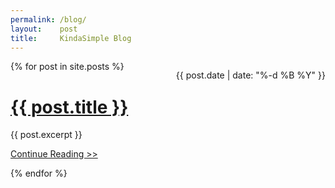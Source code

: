 ```yaml
---
permalink: /blog/
layout:    post
title:     KindaSimple Blog
---
```


<div>
  {% for post in site.posts %}
	  <span>
    	<p class="post-meta" style="float:right;">{{ post.date | date: "%-d %B %Y" }}</p>
    	<a href="{{ post.url }}"><h1 class="content-subhead">{{ post.title }}</h1></a>
      </span>
      <p>{{ post.excerpt }}</p>
      <p>
      <a href="{{ post.url }}">Continue Reading >></a>
      </p>
  {% endfor %}
</div>